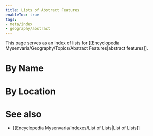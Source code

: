 ```yaml
---
title: Lists of Abstract Features
enableToc: true
tags:
- meta/index
- geography/abstract
---
```


This page serves as an index of lists for [[Encyclopedia Mysenvaria/Geography/Topics/Abstract Features|abstract features]]. 
# By Name

# By Location

# See also
- [[Encyclopedia Mysenvaria/Indexes/List of Lists|List of Lists]]